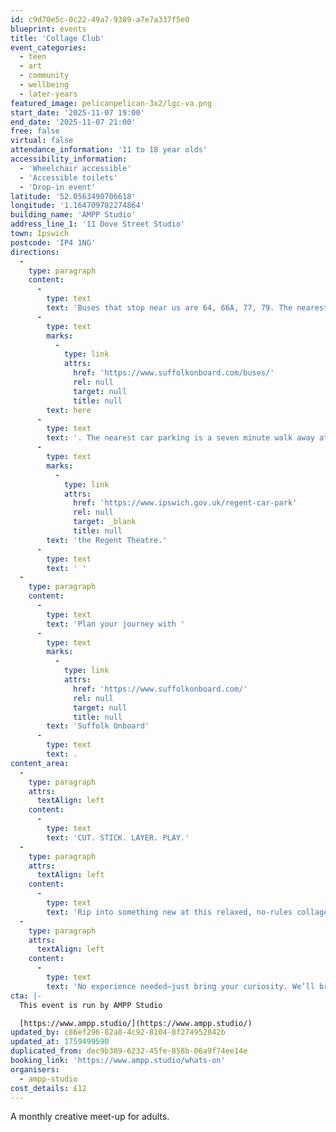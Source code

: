 ```yaml
---
id: c9d70e5c-0c22-49a7-9389-a7e7a337f5e0
blueprint: events
title: 'Collage Club'
event_categories:
  - teen
  - art
  - community
  - wellbeing
  - later-years
featured_image: pelicanpelican-3x2/lgc-va.png
start_date: '2025-11-07 19:00'
end_date: '2025-11-07 21:00'
free: false
virtual: false
attendance_information: '11 to 18 year olds'
accessibility_information:
  - 'Wheelchair accessible'
  - 'Accessible toilets'
  - 'Drop-in event'
latitude: '52.0563490706618'
longitude: '1.164709702274864'
building_name: 'AMPP Studio'
address_line_1: '11 Dove Street Studio'
town: Ipswich
postcode: 'IP4 1NG'
directions:
  -
    type: paragraph
    content:
      -
        type: text
        text: 'Buses that stop near us are 64, 66A, 77, 79. The nearest bus stop is one minute walk away, see the latest bus timetables '
      -
        type: text
        marks:
          -
            type: link
            attrs:
              href: 'https://www.suffolkonboard.com/buses/'
              rel: null
              target: null
              title: null
        text: here
      -
        type: text
        text: '. The nearest car parking is a seven minute walk away at '
      -
        type: text
        marks:
          -
            type: link
            attrs:
              href: 'https://www.ipswich.gov.uk/regent-car-park'
              rel: null
              target: _blank
              title: null
        text: 'the Regent Theatre.'
      -
        type: text
        text: ' '
  -
    type: paragraph
    content:
      -
        type: text
        text: 'Plan your journey with '
      -
        type: text
        marks:
          -
            type: link
            attrs:
              href: 'https://www.suffolkonboard.com/'
              rel: null
              target: null
              title: null
        text: 'Suffolk Onboard'
      -
        type: text
        text: .
content_area:
  -
    type: paragraph
    attrs:
      textAlign: left
    content:
      -
        type: text
        text: 'CUT. STICK. LAYER. PLAY.'
  -
    type: paragraph
    attrs:
      textAlign: left
    content:
      -
        type: text
        text: 'Rip into something new at this relaxed, no-rules collage session.'
  -
    type: paragraph
    attrs:
      textAlign: left
    content:
      -
        type: text
        text: 'No experience needed—just bring your curiosity. We’ll bring the scissors, glue, mags and materials.'
cta: |-
  This event is run by AMPP Studio

  [https://www.ampp.studio/](https://www.ampp.studio/)
updated_by: c86ef296-82a8-4c92-8104-8f274952842b
updated_at: 1759499590
duplicated_from: dec9b389-6232-45fe-858b-06a9f74ee14e
booking_link: 'https://www.ampp.studio/whats-on'
organisers:
  - ampp-studio
cost_details: £12
---
```

A monthly creative meet-up for adults.